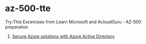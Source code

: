 # az-500-tte
Try-This Excercises from Learn Microsoft and AcloudGuru - AZ-500 preparation

1) [Secure Azure solutions with Azure Active Directory](Manage%20Identity%20and%20Access/Secure%20Azure%20solutions%20with%20Azure%20Active%20Directory.md)
